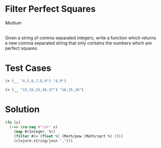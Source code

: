 # Filter Perfect Squares

###### Medium
###### 

Given a string of comma separated integers, write a function which returns a new comma separated string that only contains the numbers which are perfect squares.

# Test Cases
```clojure
(= (__ "4,5,6,7,8,9") "4,9")
```
```clojure
(= (__ "15,16,25,36,37") "16,25,36")
```

# Solution
```clojure
(fn [s]
  (->> (re-seq #"\d+" s)
    (map #(Integer. %))
    (filter #(= (float %) (Math/pow (Math/sqrt %) 2)))
    (clojure.string/join ",")))
```
